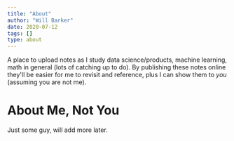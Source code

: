 ```yaml
---
title: "About"
author: "Will Barker"
date: 2020-07-12
tags: []
type: about
---
```

A place to upload notes as I study data science/products, machine learning, math in general (lots of catching up to do). By publishing these notes online they'll be easier for me to revisit and reference, plus I can show them to *you* (assuming you are not me).

# About Me, Not You

Just some guy, will add more later.